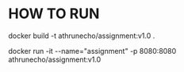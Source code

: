 # HOW TO RUN

docker build -t athrunecho/assignment:v1.0 .

docker run -it --name="assignment" -p 8080:8080 athrunecho/assignment:v1.0
